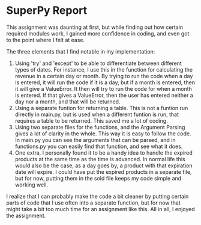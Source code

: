 # SuperPy Report

This assignment was daunting at first, but while finding out how certain required modules work, I gained more confidence in coding, and even got to the point where I felt at ease.

The three elements that I find notable in my implementation:

1. Using 'try' and 'except' to be able to differentiate between different types of dates. For instance, I use this in the function for calculating the revenue in a certain day or month. By trying to run the code when a day is entered, it will run the code if it is a day, but if a month is entered, then it will give a ValueError. It then will try to run the code for when a month is entered. If that gives a ValueError, then the user has entered neither a day nor a month, and that will be returned.
2. Using a separate funtion for returning a table. This is not a funtion run directly in main.py, but is used when a different funtion is run, that requires a table to be returned. This saved me a lot of coding.
3. Using two separate files for the functions, and the Argument Parsing gives a lot of clarity in the whole. This way it is easy to follow the code. In main.py you can see the arguments that can be parsed, and in functions.py you can easily find that function, and see what it does.
4. One extra, I personally found it to be a handy idea to handle the expired products at the same time as the time is advanced. In normal life this would also be the case, as a day goes by, a product with that expiration date will expire. I could have put the expired products in a separate file, but for now, putting them in the sold file keeps my code simple and working well.

I realize that I can probably make the code a bit cleaner by putting certain parts of code that I use often into a separate function, but for now that might take a bit too much time for an assignment like this. 
All in all, I enjoyed the assignment.